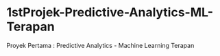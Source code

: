 # 1stProjek-Predictive-Analytics-ML-Terapan
Proyek Pertama : Predictive Analytics - Machine Learning Terapan
